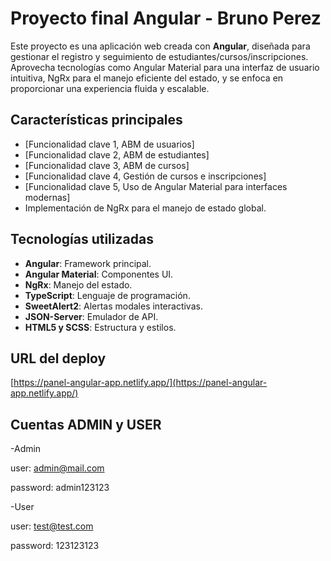# Proyecto final Angular - Bruno Perez

Este proyecto es una aplicación web creada con **Angular**, diseñada para gestionar el registro y seguimiento de estudiantes/cursos/inscripciones. Aprovecha tecnologías como Angular Material para una interfaz de usuario intuitiva, NgRx para el manejo eficiente del estado, y se enfoca en proporcionar una experiencia fluida y escalable.

## Características principales
- [Funcionalidad clave 1,  ABM de usuarios]
- [Funcionalidad clave 2,  ABM de estudiantes]
- [Funcionalidad clave 3,  ABM de cursos]
- [Funcionalidad clave 4,  Gestión de cursos e inscripciones]
- [Funcionalidad clave 5,  Uso de Angular Material para interfaces modernas]
- Implementación de NgRx para el manejo de estado global.

## Tecnologías utilizadas
- **Angular**: Framework principal.
- **Angular Material**: Componentes UI.
- **NgRx**: Manejo del estado.
- **TypeScript**: Lenguaje de programación.
- **SweetAlert2**: Alertas modales interactivas.
- **JSON-Server**: Emulador de API.
- **HTML5 y SCSS**: Estructura y estilos.

## URL del deploy
[https://panel-angular-app.netlify.app/](https://panel-angular-app.netlify.app/)

## Cuentas ADMIN y USER 

-Admin 

user: admin@mail.com

password: admin123123

-User

user: test@test.com

password: 123123123
